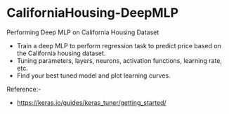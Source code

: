 # CaliforniaHousing-DeepMLP
Performing Deep MLP on California Housing Dataset
* Train a deep MLP to perform regression task to predict price based on the California housing dataset.
* Tuning parameters, layers, neurons, activation functions, learning rate, etc.
* Find your best tuned model and plot learning curves.

Reference:-
*   https://keras.io/guides/keras_tuner/getting_started/
